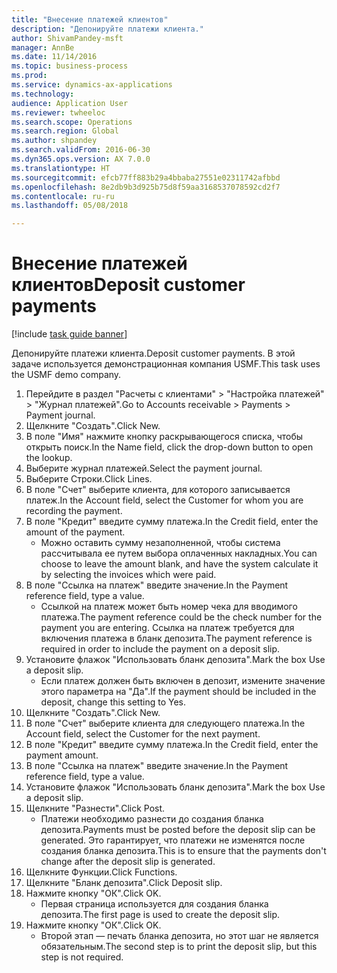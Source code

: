 ```yaml
--- 
title: "Внесение платежей клиентов"
description: "Депонируйте платежи клиента."
author: ShivamPandey-msft
manager: AnnBe
ms.date: 11/14/2016
ms.topic: business-process
ms.prod: 
ms.service: dynamics-ax-applications
ms.technology: 
audience: Application User
ms.reviewer: twheeloc
ms.search.scope: Operations
ms.search.region: Global
ms.author: shpandey
ms.search.validFrom: 2016-06-30
ms.dyn365.ops.version: AX 7.0.0
ms.translationtype: HT
ms.sourcegitcommit: efcb77ff883b29a4bbaba27551e02311742afbbd
ms.openlocfilehash: 8e2db9b3d925b75d8f59aa3168537078592cd2f7
ms.contentlocale: ru-ru
ms.lasthandoff: 05/08/2018

---
```

# <a name="deposit-customer-payments"></a><span data-ttu-id="b57cf-103">Внесение платежей клиентов</span><span class="sxs-lookup"><span data-stu-id="b57cf-103">Deposit customer payments</span></span>

[!include [task guide banner](../../includes/task-guide-banner.md)]

<span data-ttu-id="b57cf-104">Депонируйте платежи клиента.</span><span class="sxs-lookup"><span data-stu-id="b57cf-104">Deposit customer payments.</span></span> <span data-ttu-id="b57cf-105">В этой задаче используется демонстрационная компания USMF.</span><span class="sxs-lookup"><span data-stu-id="b57cf-105">This task uses the USMF demo company.</span></span>

1. <span data-ttu-id="b57cf-106">Перейдите в раздел "Расчеты с клиентами" > "Настройка платежей" > "Журнал платежей".</span><span class="sxs-lookup"><span data-stu-id="b57cf-106">Go to Accounts receivable > Payments > Payment journal.</span></span>
2. <span data-ttu-id="b57cf-107">Щелкните "Создать".</span><span class="sxs-lookup"><span data-stu-id="b57cf-107">Click New.</span></span>
3. <span data-ttu-id="b57cf-108">В поле "Имя" нажмите кнопку раскрывающегося списка, чтобы открыть поиск.</span><span class="sxs-lookup"><span data-stu-id="b57cf-108">In the Name field, click the drop-down button to open the lookup.</span></span>
4. <span data-ttu-id="b57cf-109">Выберите журнал платежей.</span><span class="sxs-lookup"><span data-stu-id="b57cf-109">Select the payment journal.</span></span> 
5. <span data-ttu-id="b57cf-110">Выберите Строки.</span><span class="sxs-lookup"><span data-stu-id="b57cf-110">Click Lines.</span></span>
6. <span data-ttu-id="b57cf-111">В поле "Счет" выберите клиента, для которого записывается платеж.</span><span class="sxs-lookup"><span data-stu-id="b57cf-111">In the Account field, select the Customer for whom you are recording the payment.</span></span>
7. <span data-ttu-id="b57cf-112">В поле "Кредит" введите сумму платежа.</span><span class="sxs-lookup"><span data-stu-id="b57cf-112">In the Credit field, enter the amount of the payment.</span></span>
    * <span data-ttu-id="b57cf-113">Можно оставить сумму незаполненной, чтобы система рассчитывала ее путем выбора оплаченных накладных.</span><span class="sxs-lookup"><span data-stu-id="b57cf-113">You can choose to leave the amount blank, and have the system calculate it by selecting the invoices which were paid.</span></span>  
8. <span data-ttu-id="b57cf-114">В поле "Ссылка на платеж" введите значение.</span><span class="sxs-lookup"><span data-stu-id="b57cf-114">In the Payment reference field, type a value.</span></span>
    * <span data-ttu-id="b57cf-115">Ссылкой на платеж может быть номер чека для вводимого платежа.</span><span class="sxs-lookup"><span data-stu-id="b57cf-115">The payment reference could be the check number for the payment you are entering.</span></span> <span data-ttu-id="b57cf-116">Ссылка на платеж требуется для включения платежа в бланк депозита.</span><span class="sxs-lookup"><span data-stu-id="b57cf-116">The payment reference is required in order to include the payment on a deposit slip.</span></span>  
9. <span data-ttu-id="b57cf-117">Установите флажок "Использовать бланк депозита".</span><span class="sxs-lookup"><span data-stu-id="b57cf-117">Mark the box Use a deposit slip.</span></span>
    * <span data-ttu-id="b57cf-118">Если платеж должен быть включен в депозит, измените значение этого параметра на "Да".</span><span class="sxs-lookup"><span data-stu-id="b57cf-118">If the payment should be included in the deposit, change this setting to Yes.</span></span>  
10. <span data-ttu-id="b57cf-119">Щелкните "Создать".</span><span class="sxs-lookup"><span data-stu-id="b57cf-119">Click New.</span></span>
11. <span data-ttu-id="b57cf-120">В поле "Счет" выберите клиента для следующего платежа.</span><span class="sxs-lookup"><span data-stu-id="b57cf-120">In the Account field, select the Customer for the next payment.</span></span>
12. <span data-ttu-id="b57cf-121">В поле "Кредит" введите сумму платежа.</span><span class="sxs-lookup"><span data-stu-id="b57cf-121">In the Credit field, enter the payment amount.</span></span>
13. <span data-ttu-id="b57cf-122">В поле "Ссылка на платеж" введите значение.</span><span class="sxs-lookup"><span data-stu-id="b57cf-122">In the Payment reference field, type a value.</span></span>
14. <span data-ttu-id="b57cf-123">Установите флажок "Использовать бланк депозита".</span><span class="sxs-lookup"><span data-stu-id="b57cf-123">Mark the box Use a deposit slip.</span></span>
15. <span data-ttu-id="b57cf-124">Щелкните "Разнести".</span><span class="sxs-lookup"><span data-stu-id="b57cf-124">Click Post.</span></span>
    * <span data-ttu-id="b57cf-125">Платежи необходимо разнести до создания бланка депозита.</span><span class="sxs-lookup"><span data-stu-id="b57cf-125">Payments must be posted before the deposit slip can be generated.</span></span> <span data-ttu-id="b57cf-126">Это гарантирует, что платежи не изменятся после создания бланка депозита.</span><span class="sxs-lookup"><span data-stu-id="b57cf-126">This is to ensure that the payments don't change after the deposit slip is generated.</span></span>  
16. <span data-ttu-id="b57cf-127">Щелкните Функции.</span><span class="sxs-lookup"><span data-stu-id="b57cf-127">Click Functions.</span></span>
17. <span data-ttu-id="b57cf-128">Щелкните "Бланк депозита".</span><span class="sxs-lookup"><span data-stu-id="b57cf-128">Click Deposit slip.</span></span>
18. <span data-ttu-id="b57cf-129">Нажмите кнопку "OК".</span><span class="sxs-lookup"><span data-stu-id="b57cf-129">Click OK.</span></span>
    * <span data-ttu-id="b57cf-130">Первая страница используется для создания бланка депозита.</span><span class="sxs-lookup"><span data-stu-id="b57cf-130">The first page is used to create the deposit slip.</span></span>  
19. <span data-ttu-id="b57cf-131">Нажмите кнопку "OК".</span><span class="sxs-lookup"><span data-stu-id="b57cf-131">Click OK.</span></span>
    * <span data-ttu-id="b57cf-132">Второй этап — печать бланка депозита, но этот шаг не является обязательным.</span><span class="sxs-lookup"><span data-stu-id="b57cf-132">The second step is to print the deposit slip, but this step is not required.</span></span>  


